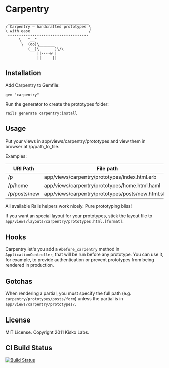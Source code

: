 Carpentry
=========

     ____________________________________ 
    / Carpentry – handcrafted prototypes \
    \ with ease                          /
     ------------------------------------ 
          \   ^__^
           \  (oo)\_______
              (__)\       )\/\
                  ||----w |
                  ||     ||


Installation
------------

Add Carpentry to Gemfile:

    gem "carpentry"

Run the generator to create the prototypes folder:

    rails generate carpentry:install


Usage
-----

Put your views in app/views/carpentry/prototypes and view them in 
browser at /p/path_to_file.

Examples:

| URI Path     | File path                                          |
|--------------|----------------------------------------------------|
| /p           | app/views/carpentry/prototypes/index.html.erb      |
| /p/home      | app/views/carpentry/prototypes/home.html.haml      |
| /p/posts/new | app/views/carpentry/prototypes/posts/new.html.slim |

All available Rails helpers work nicely. Pure prototyping bliss!

If you want an special layout for your prototypes, stick the layout file 
to `app/views/layouts/carpentry/prototypes.html.[format]`.


Hooks
-----

Carpentry let's you add a `#before_carpentry` method in 
`ApplicationController`, that will be run before any prototype. You can 
use it, for example, to provide authentication or prevent prototypes 
from being rendered in production.


Gotchas
-------

When rendering a partial, you must specify the full path
(e.g. `carpentry/prototypes/posts/form`) unless the partial is in 
`app/views/carpentry/prototypes/`.


License
-------

MIT License. Copyright 2011 Kisko Labs.


CI Build Status
---------------

[![Build Status](http://travis-ci.org/kiskolabs/carpentry.png)](http://travis-ci.org/kiskolabs/carpentry)

